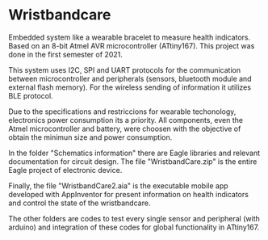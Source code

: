 # Wristbandcare
Embedded system like a wearable bracelet to measure health indicators. Based on an 8-bit Atmel AVR microcontroller (ATtiny167). This project was done in the first semester of 2021.

This system uses I2C, SPI and UART protocols for the communication between microcontroller and peripherals (sensors, bluetooth module and external flash memory). For the wireless sending of information it utilizes BLE protocol.

Due to the specifications and restriccions for wearable techonology, electronics power consumption its a priority. All components, even the Atmel microcontroller and battery, were choosen with the objective of obtain the minimun size and power consumption.

In the folder "Schematics information" there are Eagle libraries and relevant documentation for circuit design. The file "WristbandCare.zip" is the entire Eagle project of electronic device.

Finally, the file "WristbandCare2.aia" is the executable mobile app developed with AppInventor for present information on health indicators and control the state of the wristbandcare.

The other folders are codes to test every single sensor and peripheral (with arduino) and integration of these codes for global functionality in ATtiny167.
